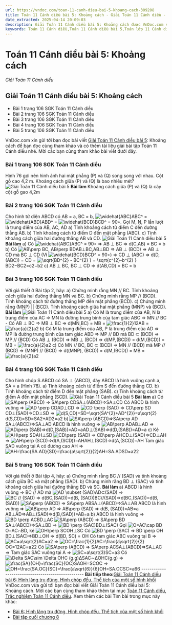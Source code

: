 ```yaml
---
url: https://vndoc.com/toan-11-canh-dieu-bai-5-khoang-cach-309208
title: Toán 11 Cánh diều bài 5: Khoảng cách - Giải Toán 11 Cánh diều - VnDoc.com
date_extracted: 2025-04-14 20:09:03
description: Giải Toán 11 Cánh diều bài 5: Khoảng cách được VnDoc.com sưu tầm và xin gửi tới bạn đọc cùng tham khảo. Mời các bạn cùng theo dõi để có thêm tài liệu giải SGK Toán 11 Cánh diều nhé.
keywords: Toán 11 Cánh diều,Toán 11 Cánh diều bài 5,Toán lớp 11 Cánh diều,bài tập toán 11 Cánh diều,giải sgk toán 11 Cánh diều,giải toán 11 Cánh diều,toán 11 CD,toán 11,giải toán 11 Cánh diều bài 5,Giải Toán 11 Cánh diều bài 5 Khoảng cách,Khoảng cách
---
```


# Toán 11 Cánh diều bài 5: Khoảng cách
 _Giải Toán 11 Cánh diều_
## Giải Toán 11 Cánh diều bài 5: Khoảng cách
  * Bài 1 trang 106 SGK Toán 11 Cánh diều
  * Bài 2 trang 106 SGK Toán 11 Cánh diều
  * Bài 3 trang 106 SGK Toán 11 Cánh diều
  * Bài 4 trang 106 SGK Toán 11 Cánh diều
  * Bài 5 trang 106 SGK Toán 11 Cánh diều

VnDoc.com xin gửi tới bạn đọc bài viết [Giải Toán 11 Cánh diều bài 5](<https://vndoc.com/toan-11-canh-dieu-bai-5-khoang-cach-309208>): Khoảng cách để bạn đọc cùng tham khảo và có thêm tài liệu giải bài tập Toán 11 Cánh diều nhé. Mời các bạn cùng tham khảo bài viết dưới đây.
### Bài 1 trang 106 SGK Toán 11 Cánh diều
Hình 76 gợi nên hình ảnh hai mặt phẳng \(P\) và \(Q\) song song với nhau. Cột gỗ cao 4,2 m. Khoảng cách giữa \(P\) và \(Q\) là bao nhiêu mét?
![Giải Toán 11 Cánh diều bài 5](https://i.vdoc.vn/data/image/2023/11/10/toan-11-canh-dieu-bai-5-1.jpg)
**Bài làm**
Khoảng cách giữa \(P\) và \(Q\) là cây cột gỗ gao 4,2m
### Bài 2 trang 106 SGK Toán 11 Cánh diều
Cho hình tứ diện ABCD có AB = a, BC = b, ![\\widehat{ABC}](https://i.vdoc.vn/data/image/blank.png)ABC^ = ![\\widehat{ABD}](https://i.vdoc.vn/data/image/blank.png)ABD^ = ![\\widehat{BCD}](https://i.vdoc.vn/data/image/blank.png)BCD^ = 90∘. Gọi M, N, P lần lượt là trung điểm của AB, AC, AD
a\) Tính khoảng cách từ điểm C đến đường thẳng AB.
b\) Tính khoảng cách từ điểm D đến mặt phẳng \(ABC\).
c\) Tính khoảng cách giữa hai đường thẳng AB và CD.
![Giải Toán 11 Cánh diều bài 5](https://i.vdoc.vn/data/image/2023/11/10/toan-11-canh-dieu-bai-5-2.jpg)
**Bài làm**
a\) Có ![\\widehat{ABC}](https://i.vdoc.vn/data/image/blank.png)ABC^ = 90∘
=> AB ⊥ BC => d\(C,AB\) = BC = b
b\) Có ![AB\\perp BC, AB\\perp BD](https://i.vdoc.vn/data/image/blank.png)AB⊥BC,AB⊥BD
=> AB ⊥ \(BCD\)
=> AB ⊥ CD
mà BC ⊥ CD \(Vì ![\\widehat{BCD}](https://i.vdoc.vn/data/image/blank.png)BCD^ = 90∘\)
=> CD ⊥ \(ABC\)
=> d\(D,\(ABC\)\) = CD = ![\\sqrt{BD^{2} - BC^{2} } = \\sqrt{c^{2}-b^{2}  }](https://i.vdoc.vn/data/image/blank.png)BD2−BC2=c2−b2
c\) AB ⊥ BC, BC ⊥ CD => d\(AB,CD\) = BC = b
### Bài 3 trang 106 SGK Toán 11 Cánh diều
Với giả thiết ở Bài tập 2, hãy:
a\) Chứng minh rằng MN // BC. Tính khoảng cách giữa hai đường thẳng MN và BC.
b\) Chứng minh rằng MP // \(BCD\). Tính khoảng cách từ đường thẳng MP đến mặt phẳng \(BCD\).
c\) Chứng minh rằng \(MNP\) || \(BCD\). Tính khoảng cách giữa hai mặt phẳng \(MNP\) và \(BCD\).
**Bài làm**
![Giải Toán 11 Cánh diều bài 5](https://i.vdoc.vn/data/image/2023/11/10/toan-11-canh-dieu-bai-5-3.jpg)
a\) Có M là trung điểm của AB, N là trung điểm của AC
=> MN là đường trung bình của tam giác ABC
=> MN // BC
\- Có AB ⊥ BC => MB ⊥ BC => d\(MN,BC\) = MB = ![\\frac{1}{2}](https://i.vdoc.vn/data/image/blank.png)12AB = ![\\frac{a}{2}](https://i.vdoc.vn/data/image/blank.png)a2
b\) Có M là trung điểm của AB, P là trung điểm của AD
=> MP là đường trung bình của tam giác ABD
=> MP // BD
mà BD ⊂ \(BCD\)
=> MP // \(BCD\)
Có AB ⊥ \(BCD\) => MB ⊥ \(BCD\)
=> d\(MP,\(BCD\)\) = d\(M,\(BCD\)\) = MB = ![\\frac{a}{2}](https://i.vdoc.vn/data/image/blank.png)a2
c\) Có MN // BC, BC ⊂ \(BCD\)
=> MN // \(BCD\)
mà MP // \(BCD\)
=> \(MNP\) // \(BCD\)
=> d\(\(MNP\), \(BCD\)\) = d\(M,\(BCD\)\) = MB = ![\\frac{a}{2}](https://i.vdoc.vn/data/image/blank.png)a2
### Bài 4 trang 106 SGK Toán 11 Cánh diều
Cho hình chóp S.ABCD có SA ⊥ \(ABCD\), đáy ABCD là hình vuông cạnh a, SA = a \(Hình 78\).
a\) Tính khoảng cách từ điểm S đến đường thẳng CD.
b\) Tính khoảng cách từ điểm D đến mặt phẳng \(SAB\).
c\) Tính khoảng cách từ điểm A đến mặt phẳng \(SCD\).
![Giải Toán 11 Cánh diều bài 5](https://i.vdoc.vn/data/image/2023/11/10/toan-11-canh-dieu-bai-5-4.jpg)
**Bài làm**
a\) Có ![SA\\perp \(ABCD\) => SA\\perp CD](https://i.vdoc.vn/data/image/blank.png)SA⊥\(ABCD\)=>SA⊥CD
Có ABCD là hình vuông => ![AD \\perp CD](https://i.vdoc.vn/data/image/blank.png)AD⊥CD
=> ![CD \\perp \(SAD\) => CD\\perp SD](https://i.vdoc.vn/data/image/blank.png)CD⊥\(SAD\)=>CD⊥SD
=> ![d\(S,CD\)=SD=\\sqrt{SA^{2}+AD^{2}}=a\\sqrt{2}](https://i.vdoc.vn/data/image/blank.png)d\(S,CD\)=SD=SA2+AD2=a2
b\) ![SA\\perp \(ABCD\)=>SA\\perp AD](https://i.vdoc.vn/data/image/blank.png)SA⊥\(ABCD\)=>SA⊥AD
ABCD là hình vuông => ![AB\\perp AD](https://i.vdoc.vn/data/image/blank.png)AB⊥AD
=> ![AD\\perp \(SAB\)=>d\(D,\(SAB\)\)=AD=a](https://i.vdoc.vn/data/image/blank.png)AD⊥\(SAB\)=>d\(D,\(SAB\)\)=AD=a
c\) Kẻ ![AH\\perp SD](https://i.vdoc.vn/data/image/blank.png)AH⊥SD
![CD\\perp \(SAD\) => CD\\perp AH](https://i.vdoc.vn/data/image/blank.png)CD⊥\(SAD\)=>CD⊥AH
=> ![AH\\perp \(SCD\)=>d\(A,\(SCD\)\)=AH](https://i.vdoc.vn/data/image/blank.png)AH⊥\(SCD\)=>d\(A,\(SCD\)\)=AH
Tam giác SAD vuông tại A có đường cao AH
=> ![AH=\\frac{SA.AD}{SD}=\\frac{a\\sqrt{2}}{2}](https://i.vdoc.vn/data/image/blank.png)AH=SA.ADSD=a22
### Bài 5 trang 106 SGK Toán 11 Cánh diều
Với giả thiết ở Bài tập 4, hãy:
a\) Chứng minh rằng BC // \(SAD\) và tính khoảng cách giữa BC và mặt phẳng \(SAD\).
b\) Chứng minh rằng BD ⊥ \(SAC\) và tính khoảng cách giữa hai đường thẳng BD và SC.
**Bài làm**
a\) ABCD là hình vuông => BC // AD
mà ![AD \\subset \(SAD\)](https://i.vdoc.vn/data/image/blank.png)AD⊂\(SAD\)
=> ![BC // \(SAD\) => d\(BC,\(SAD\)\)=d\(B, \(SAD\)\)](https://i.vdoc.vn/data/image/blank.png)BC//\(SAD\)=>d\(BC,\(SAD\)\)=d\(B,\(SAD\)\)
![SA\\perp \(ABCD\) => SA\\perp AB](https://i.vdoc.vn/data/image/blank.png)SA⊥\(ABCD\)=>SA⊥AB
ABCD là hình vuông
=> ![AB\\perp AD => AB\\perp \(SAD\) => d\(B, \(SAD\)\)=AB=a](https://i.vdoc.vn/data/image/blank.png)AB⊥AD=>AB⊥\(SAD\)=>d\(B,\(SAD\)\)=AB=a
b\) ABCD là hình vuông => ![BD \\perp AC](https://i.vdoc.vn/data/image/blank.png)BD⊥AC
![SA\\perp \(ABCD\) => SA\\perp BD](https://i.vdoc.vn/data/image/blank.png)SA⊥\(ABCD\)=>SA⊥BD
=> ![BD \\perp \(SAC\)](https://i.vdoc.vn/data/image/blank.png)BD⊥\(SAC\)
Gọi ![O=AC\\cap BD](https://i.vdoc.vn/data/image/blank.png)O=AC∩BD, kẻ ![OH\\perp SC](https://i.vdoc.vn/data/image/blank.png)OH⊥SC
Có ![BD \\perp \(SAC\) => BD \\perp OH](https://i.vdoc.vn/data/image/blank.png)BD⊥\(SAC\)=>BD⊥OH
=> d\(BD, SC\) = OH
Có tam giác ABC vuông tại B
=> ![AC=a\\sqrt{2}](https://i.vdoc.vn/data/image/blank.png)AC=a2
=> ![OC=\\frac{1}{2}AC=\\frac{a\\sqrt{2}}{2}](https://i.vdoc.vn/data/image/blank.png)OC=12AC=a22
Có ![SA\\perp \(ABCD\) => SA\\perp AC](https://i.vdoc.vn/data/image/blank.png)SA⊥\(ABCD\)=>SA⊥AC
=> Tam giác SAC vuông tại A
=> ![SC=a\\sqrt{3}](https://i.vdoc.vn/data/image/blank.png)SC=a3
Có ![\\Delta SAC\\sim \\Delta OHC \(g.g\)](https://i.vdoc.vn/data/image/blank.png)ΔSAC∼ΔOHC\(g.g\)
=> ![\\frac{SA}{OH}=\\frac{SC}{OC}](https://i.vdoc.vn/data/image/blank.png)SAOH=SCOC
=> ![OH=\\frac{SA.OC}{SC}=\\frac{a\\sqrt{6}}{6}](https://i.vdoc.vn/data/image/blank.png)OH=SA.OCSC=a66
\--------------------------------------------------
**Bài tiếp theo:**[Giải Toán 11 Cánh diều bài 6: Hình lăng trụ đứng. Hình chóp đều. Thể tích của một số hình khối](<https://vndoc.com/toan-11-canh-dieu-bai-6-hinh-lang-tru-dung-hinh-chop-deu-the-tich-cua-mot-so-hinh-khoi-309213>)
VnDoc.com vừa gửi tới bạn đọc bài viết Giải Toán 11 Cánh diều bài 5: Khoảng cách. Mời các bạn cùng tham khảo thêm tại mục [Toán 11 Cánh diều](<https://vndoc.com/toan-11-canh-dieu>), [Trắc nghiệm Toán 11 Cánh diều](<https://vndoc.com/trac-nghiem-toan-11-canh-dieu>).
Xem thêm các bài Tìm bài trong mục này khác:
  * [Bài 6: Hình lăng trụ đứng. Hình chóp đều. Thể tích của một số hình khối](</toan-11-canh-dieu-bai-6-hinh-lang-tru-dung-hinh-chop-deu-the-tich-cua-mot-so-hinh-khoi-309213>)
  * [Bài tập cuối chương 8](</toan-11-canh-dieu-bai-tap-cuoi-chuong-8-309224>)

